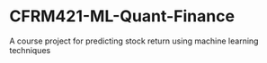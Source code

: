 # CFRM421-ML-Quant-Finance
A course project for predicting stock return using machine learning techniques
